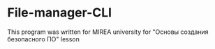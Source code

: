 # File-manager-CLI

This program was written for MIREA university for "Основы создания безопасного ПО" lesson
